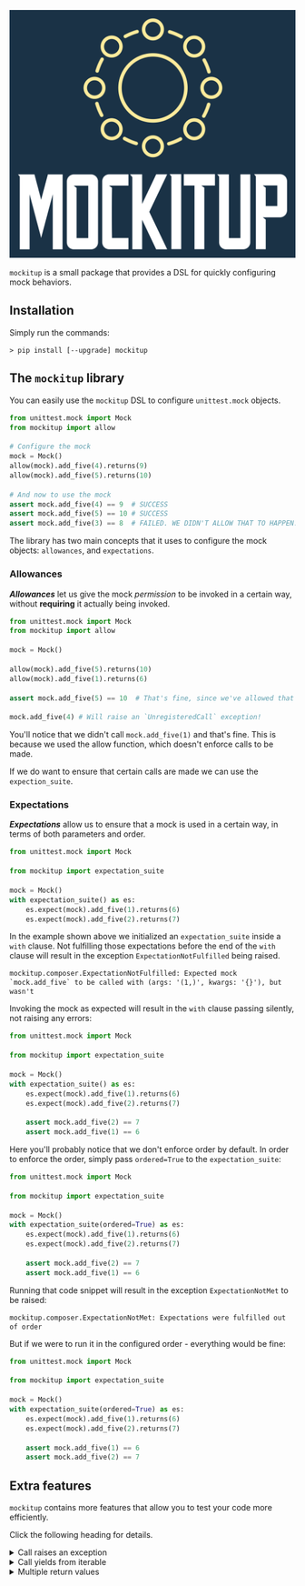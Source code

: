![Logo](imgs/logo.svg)

`mockitup` is a small package that provides a DSL for quickly configuring mock behaviors.

<!-- You can read more in our [documentation](https://shacham6.github.io/mockitup/) website. -->

## Installation

Simply run the commands:

``` shell
> pip install [--upgrade] mockitup
```

## The `mockitup` library

You can easily use the `mockitup` DSL to configure `unittest.mock` objects.

``` python
from unittest.mock import Mock
from mockitup import allow

# Configure the mock
mock = Mock()
allow(mock).add_five(4).returns(9)
allow(mock).add_five(5).returns(10)

# And now to use the mock
assert mock.add_five(4) == 9  # SUCCESS
assert mock.add_five(5) == 10 # SUCCESS
assert mock.add_five(3) == 8  # FAILED. WE DIDN'T ALLOW THAT TO HAPPEN.
```

The library has two main concepts that it uses to configure the mock objects: `allowances`, and `expectations`. 

### Allowances

***Allowances*** let us give the mock _permission_ to be invoked in a certain way, without **requiring** it actually being invoked.

``` python
from unittest.mock import Mock
from mockitup import allow

mock = Mock()

allow(mock).add_five(5).returns(10)
allow(mock).add_five(1).returns(6)

assert mock.add_five(5) == 10  # That's fine, since we've allowed that to happen.

mock.add_five(4) # Will raise an `UnregisteredCall` exception!
```

You'll notice that we didn't call `mock.add_five(1)` and that's fine.
This is because we used the allow function, which doesn't enforce calls to be made.

If we do want to ensure that certain calls are made we can use the `expection_suite`.

### Expectations

***Expectations*** allow us to ensure that a mock is used in a certain way, in terms of both parameters and order.

``` python
from unittest.mock import Mock

from mockitup import expectation_suite

mock = Mock()
with expectation_suite() as es:
    es.expect(mock).add_five(1).returns(6)
    es.expect(mock).add_five(2).returns(7)
```

In the example shown above we initialized an `expectation_suite` inside a `with` clause.
Not fulfilling those expectations before the end of the `with` clause will result in the exception `ExpectationNotFulfilled` being raised.

``` text
mockitup.composer.ExpectationNotFulfilled: Expected mock `mock.add_five` to be called with (args: '(1,)', kwargs: '{}'), but wasn't
```

Invoking the mock as expected will result in the `with` clause passing silently, not
raising any errors:

``` python
from unittest.mock import Mock

from mockitup import expectation_suite

mock = Mock()
with expectation_suite() as es:
    es.expect(mock).add_five(1).returns(6)
    es.expect(mock).add_five(2).returns(7)

    assert mock.add_five(2) == 7
    assert mock.add_five(1) == 6

```

Here you'll probably notice that we don't enforce order by default.
In order to enforce the order, simply pass `ordered=True` to the `expectation_suite`:

``` python
from unittest.mock import Mock

from mockitup import expectation_suite

mock = Mock()
with expectation_suite(ordered=True) as es:
    es.expect(mock).add_five(1).returns(6)
    es.expect(mock).add_five(2).returns(7)

    assert mock.add_five(2) == 7
    assert mock.add_five(1) == 6

```

Running that code snippet will result in the exception `ExpectationNotMet` to be raised:

``` text
mockitup.composer.ExpectationNotMet: Expectations were fulfilled out of order
```

But if we were to run it in the configured order - everything would be fine:

``` python
from unittest.mock import Mock

from mockitup import expectation_suite

mock = Mock()
with expectation_suite(ordered=True) as es:
    es.expect(mock).add_five(1).returns(6)
    es.expect(mock).add_five(2).returns(7)

    assert mock.add_five(1) == 6
    assert mock.add_five(2) == 7

```

## Extra features

`mockitup` contains more features that allow you to test your code more
efficiently.

Click the following heading for details.

<details>
<summary>Call raises an exception</summary>

In order to make a method raise an exception when called with some input, simply use the `.raises` directive:

``` python
from unittest.mock import Mock

from mockitup import allow

mock = Mock()

allow(mock).divide(0).raises(ZeroDivisionError("You done goofed"))

mock.divide(0)  # ZeroDivisionError: You done goofed
```
</details>

<details>
<summary>Call yields from iterable</summary>

In most cases you'll want a mock to return a concrete value, but sometimes you'll want to make a call `yield_from` something.

In those cases you can use the `yields_from` directive:

``` python
from typing import Iterator
from unittest.mock import Mock

from mockitup import allow

mock = Mock()

allow(mock).iter_numbers().yields_from([1, 2, 3, 4])

result = mock.iter_numbers()

assert isinstance(result, Iterator)
assert not isinstance(result, list)

for actual, expected in zip(result, [1, 2, 3, 4]):
    assert actual == expected
```

</details>

<details>
<summary>Multiple return values</summary>
When testing an impure function or method, sometimes it'll be tough to test using regular
`unittest.mock` objects.

Say we want to test the following function:

``` python
def count_comments_in_line_reader(line_reader):
    commented_out_lines = 0
    while (line := line_reader.read_line()):
        if line.startswith("#"):
            commented_out_lines += 1
    return commented_out_lines
```

Here we see that the function calls the method called `read_line` possible multiple times,
each time possibly resulting in a different value.

Let's test that function:

``` python
from unittest.mock import Mock

from mockitup import allow

mock = Mock()
allow(mock).read_line().returns(
    "First line",
    "# Comment",
    "Second line",
    "# Comment",
    "# Comment",
    "Last line",
    None,
)

assert count_comments_in_line_reader(mock) == 3
```

Each argument provided to the `returns` directive will be returned in turn.
On the first invocation of `read_line` the first argument will be returned, then the second, and so on...
When all return values are exhausted, the last return value will be repeatedly returned on each future invocation:

``` python
from unittest.mock import Mock

from mockitup import allow

mock = Mock()
allow(mock).pop_number().returns(1, 2, 3)

assert mock.pop_number() == 1
assert mock.pop_number() == 2
assert mock.pop_number() == 3
assert mock.pop_number() == 3
assert mock.pop_number() == 3
assert mock.pop_number() == 3
```

</details>
